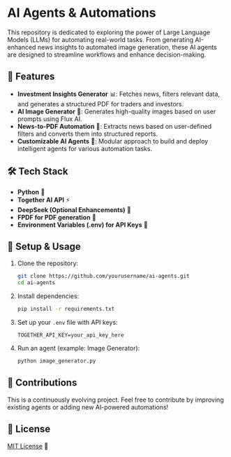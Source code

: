 # **AI Agents & Automations**
This repository is dedicated to exploring the power of Large Language Models (LLMs) for automating real-world tasks. From generating AI-enhanced news insights to automated image generation, these AI agents are designed to streamline workflows and enhance decision-making.

## **🚀 Features**
- **Investment Insights Generator** 📊: Fetches news, filters relevant data, and generates a structured PDF for traders and investors.
- **AI Image Generator** 🎨: Generates high-quality images based on user prompts using Flux AI.
- **News-to-PDF Automation** 📰: Extracts news based on user-defined filters and converts them into structured reports.
- **Customizable AI Agents** 🤖: Modular approach to build and deploy intelligent agents for various automation tasks.

## **🛠️ Tech Stack**
- **Python** 🐍
- **Together AI API** ⚡
- **DeepSeek (Optional Enhancements)** 🧠
- **FPDF for PDF generation** 📄
- **Environment Variables (.env) for API Keys** 🔑

## **🔧 Setup & Usage**
1. Clone the repository:
   ```bash
   git clone https://github.com/yourusername/ai-agents.git
   cd ai-agents
   ```
2. Install dependencies:
   ```bash
   pip install -r requirements.txt
   ```
3. Set up your `.env` file with API keys:
   ```
   TOGETHER_API_KEY=your_api_key_here
   ```
4. Run an agent (example: Image Generator):
   ```bash
   python image_generator.py
   ```

## **📌 Contributions**
This is a continuously evolving project. Feel free to contribute by improving existing agents or adding new AI-powered automations!

## **📜 License**
[MIT License](LICENSE) 🚀
